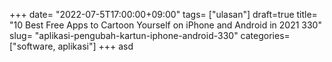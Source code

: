 +++
date= "2022-07-5T17:00:00+09:00"
tags= ["ulasan"]
draft=true
title= "10 Best Free Apps to Cartoon Yourself on iPhone and Android in 2021        330"
slug= "aplikasi-pengubah-kartun-iphone-android-330"
categories= ["software, aplikasi"]
+++
asd

